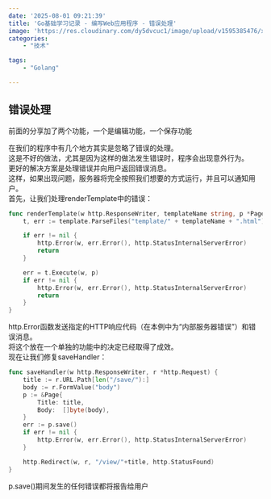 ```yaml
---
date: '2025-08-01 09:21:39'
title: 'Go基础学习记录 - 编写Web应用程序 - 错误处理'
image: 'https://res.cloudinary.com/dy5dvcuc1/image/upload/v1595385476/xiaorongmao/golang.jpg'
categories:
    - "技术"

tags:
    - "Golang"

---
```


## **错误处理**

前面的分享加了两个功能，一个是编辑功能，一个保存功能

在我们的程序中有几个地方其实是忽略了错误的处理。  
这是不好的做法，尤其是因为这样的做法发生错误时，程序会出现意外行为。  
更好的解决方案是处理错误并向用户返回错误消息。  
这样，如果出现问题，服务器将完全按照我们想要的方式运行，并且可以通知用户。  
首先，让我们处理renderTemplate中的错误：

```go
func renderTemplate(w http.ResponseWriter, templateName string, p *Page) {
    t, err := template.ParseFiles("template/" + templateName + ".html")

    if err != nil {
        http.Error(w, err.Error(), http.StatusInternalServerError)
        return
    }

    err = t.Execute(w, p)
    if err != nil {
        http.Error(w, err.Error(), http.StatusInternalServerError)
        return
    }
}
```

http.Error函数发送指定的HTTP响应代码（在本例中为“内部服务器错误”）和错误消息。  
将这个放在一个单独的功能中的决定已经取得了成效。  
现在让我们修复saveHandler：

```go
func saveHandler(w http.ResponseWriter, r *http.Request) {
    title := r.URL.Path[len("/save/"):]
    body := r.FormValue("body")
    p := &Page{
        Title: title,
        Body:  []byte(body),
    }
    err := p.save()
    if err != nil {
        http.Error(w, err.Error(), http.StatusInternalServerError)
    }

    http.Redirect(w, r, "/view/"+title, http.StatusFound)
}
```

p.save()期间发生的任何错误都将报告给用户
